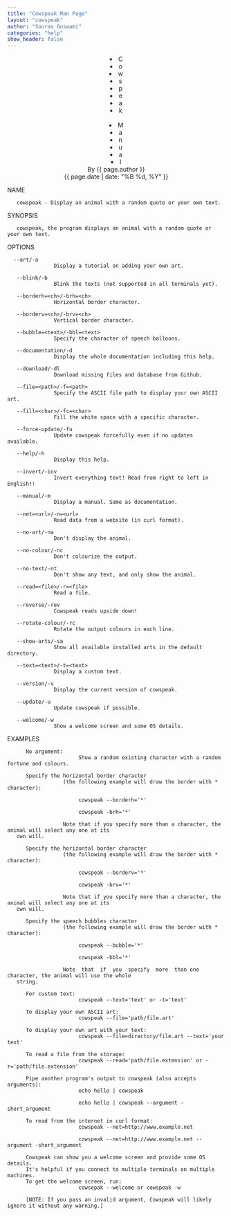 ```yaml
---
title: "Cowspeak Man Page"
layout: "cowspeak"
author: "Sourav Goswami"
categories: "help"
show_header: false
---
```


<center>
	<div style="user-select: none">
		<li class="lighting" style="animation-delay: 0s;">C</li>
		<li class="lighting" style="animation-delay: 0.1s;">o</li>
		<li class="lighting" style="animation-delay: 0.2s;">w</li>
		<li class="lighting" style="animation-delay: 0.3s;">s</li>
		<li class="lighting" style="animation-delay: 0.4s;">p</li>
		<li class="lighting" style="animation-delay: 0.5s;">e</li>
		<li class="lighting" style="animation-delay: 0.6s;">a</li>
		<li class="lighting" style="animation-delay: 0.7s;">k</li>
		&nbsp;&nbsp;&nbsp;&nbsp;
		<li class="lighting" style="animation-delay: 0.8s;">M</li>
		<li class="lighting" style="animation-delay: 0.9s;">a</li>
		<li class="lighting" style="animation-delay: 1s;">n</li>
		<li class="lighting" style="animation-delay: 1.1s;">u</li>
		<li class="lighting" style="animation-delay: 1.2s;">a</li>
		<li class="lighting" style="animation-delay: 1.3s;">l</li>
	</div>
</center>

<center><span class="rgb">By {{ page.author }}</span></center>
<center><span class="rgb">{{ page.date | date: "%B %d, %Y" }}</span></center>


NAME

       cowspeak - Display an animal with a random quote or your own text.

SYNOPSIS

       cowspeak, the program displays an animal with a random quote or your own text.

OPTIONS

      --art/-a
                   Display a tutorial on adding your own art.

       --blink/-b
                   Blink the texts (not supported in all terminals yet).

       --borderh=<ch>/-brh=<ch>
                   Horizontal border character.

       --borderv=<ch>/-brv=<ch>
                   Vertical border character.

       --bubble=<text>/-bbl=<text>
                   Specify the character of speech balloons.

       --documentation/-d
                   Display the whole documentation including this help.

       --download/-dl
                   Download missing files and database from Github.

       --file=<path>/-f=<path>
                   Specify the ASCII file path to display your own ASCII art.

       --fill=<char>/-fc=<char>
                   Fill the white space with a specific character.

       --force-update/-fu
                   Update cowspeak forcefully even if no updates available.

       --help/-h
                   Display this help.

       --invert/-inv
                   Invert everything text! Read from right to left in English!!

       --manual/-m
                   Display a manual. Same as documentation.

       --net=<url>/-n=<url>
                   Read data from a website (in curl format).

       --no-art/-na
                   Don't display the animal.

       --no-colour/-nc
                   Don't colourize the output.

       --no-text/-nt
                   Don't show any text, and only show the animal.

       --read=<file>/-r=<file>
                   Read a file.

       --reverse/-rev
                   Cowspeak reads upside down!

       --rotate-colour/-rc
                   Rotate the output colours in each line.

       --show-arts/-sa
                   Show all available installed arts in the default directory.

       --text=<text>/-t=<text>
                   Display a custom text.

       --version/-v
                   Display the current version of cowspeak.

       --update/-u
                   Update cowspeak if possible.

       --welcome/-w
                   Show a welcome screen and some OS details.

EXAMPLES

          No argument:
                           Show a random existing character with a random fortune and colours.

          Specify the horizontal border character
                      (the following example will draw the border with * character):

                           cowspeak --borderh='*'

                           cowspeak -brh='*'

                      Note that if you specify more than a character, the animal will select any one at its
       own will.

          Specify the horizontal border character
                      (the following example will draw the border with * character):

                           cowspeak --borderv='*'

                           cowspeak -brv='*'

                      Note that if you specify more than a character, the animal will select any one at its
       own will.

          Specify the speech bubbles character
                      (the following example will draw the border with * character):

                           cowspeak --bubble='*'

                           cowspeak -bbl='*'

                      Note  that  if  you  specify  more  than one character, the animal will use the whole
       string.

          For custom text:
                           cowspeak --text='text' or -t='text'

          To display your own ASCII art:
                           cowspeak --file='path/file.art'

          To display your own art with your text:
                           cowspeak --file=directory/file.art --text='your text'

          To read a file from the storage:
                           cowspeak --read='path/file.extension' or -r='path/file.extension'

          Pipe another program's output to cowspeak (also accepts arguments):
                           echo hello | cowspeak

                           echo hello | cowspeak --argument -short_argument

          To read from the internet in curl format:
                           cowspeak --net=http://www.example.net

                           cowspeak --net=http://www.example.net --argument -short_argument

          Cowspeak can show you a welcome screen and provide some OS details.
          It's helpful if you connect to multiple terminals on multiple machines.
          To get the welcome screen, run:
                           cowsepak --welcome or cowspeak -w

          [NOTE: If you pass an invalid argument, Cowspeak will likely ignore it without any warning.]
